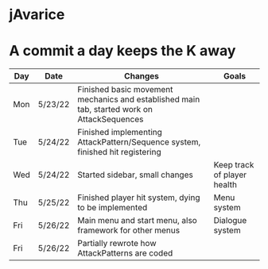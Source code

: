 # jAvarice

# A commit a day keeps the K away
Day | Date | Changes | Goals
--- | --- | --- | ---
Mon | 5/23/22 | Finished basic movement mechanics and established main tab, started work on AttackSequences |
Tue | 5/24/22 | Finished implementing AttackPattern/Sequence system, finished hit registering |
Wed | 5/24/22 | Started sidebar, small changes | Keep track of player health
Thu | 5/25/22 | Finished player hit system, dying to be implemented | Menu system
Fri | 5/26/22 | Main menu and start menu, also framework for other menus | Dialogue system
Fri | 5/26/22 | Partially rewrote how AttackPatterns are coded | 
